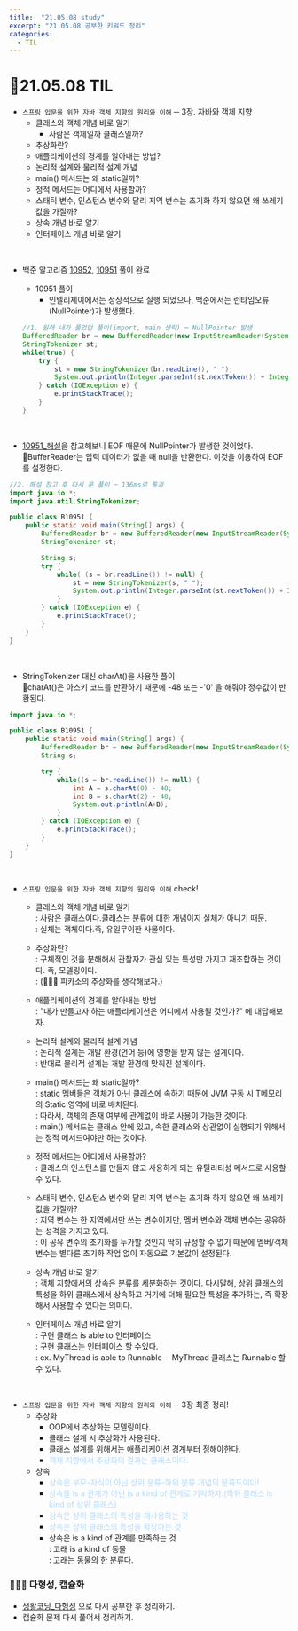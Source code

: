 ```yaml
---
title:  "21.05.08 study"
excerpt: "21.05.08 공부한 키워드 정리"
categories:
  - TIL
---
```


# 📝21.05.08 TIL
+ `스프링 입문을 위한 자바 객체 지향의 원리와 이해` ─ 3장. 자바와 객체 지향
  + 클래스와 객체 개념 바로 알기
    + 사람은 객체일까 클래스일까?
  + 추상화란?
  + 애플리케이션의 경계를 알아내는 방법?
  + 논리적 설계와 물리적 설계 개념
  + main() 메서드는 왜 static일까?
  + 정적 메서드는 어디에서 사용할까?
  + 스태틱 변수, 인스턴스 변수와 달리 지역 변수는 초기화 하지 않으면 왜 쓰레기값을 가질까?
  + 상속 개념 바로 알기
  + 인터페이스 개념 바로 알기

<br />

+ 백준 알고리즘 [10952](https://www.acmicpc.net/problem/10952), [10951](https://www.acmicpc.net/problem/10951) 풀이 완료

  + 10951 풀이
    + 인텔리제이에서는 정상적으로 실행 되었으나, 백준에서는 런타임오류(NullPointer)가 발생했다.<br />

  ```java
  //1. 원래 내가 풀었던 풀이(import, main 생략) ─ NullPointer 발생
  BufferedReader br = new BufferedReader(new InputStreamReader(System.in));
  StringTokenizer st;
  while(true) {
      try {
          st = new StringTokenizer(br.readLine(), " ");
          System.out.println(Integer.parseInt(st.nextToken()) + Integer.parseInt(st.nextToken()));
      } catch (IOException e) {
          e.printStackTrace();
      }
  }
  ```
<br/>

  + [10951_해설](https://st-lab.tistory.com/40)을 참고해보니 EOF 때문에 NullPointer가 발생한 것이었다.<br />
  🌟BufferReader는 입력 데이터가 없을 때 null을 반환한다. 이것을 이용하여 EOF를 설정한다.<br/>

  ```java
  //2. 해설 참고 후 다시 푼 풀이 ─ 136ms로 통과
  import java.io.*;
  import java.util.StringTokenizer;

  public class B10951 {
      public static void main(String[] args) {
          BufferedReader br = new BufferedReader(new InputStreamReader(System.in));
          StringTokenizer st;

          String s;
          try {
              while( (s = br.readLine()) != null) {
                  st = new StringTokenizer(s, " ");
                  System.out.println(Integer.parseInt(st.nextToken()) + Integer.parseInt(st.nextToken()));
              }
          } catch (IOException e) {
              e.printStackTrace();
          }
      }
  }
  ```
<br />

  + StringTokenizer 대신 charAt()을 사용한 풀이<br />
  🌟charAt()은 아스키 코드를 반환하기 때문에 -48 또는 -'0' 을 해줘야 정수값이 반환된다.

  ```java
  import java.io.*;

  public class B10951 {
      public static void main(String[] args) {
          BufferedReader br = new BufferedReader(new InputStreamReader(System.in));
          String s;

          try {
              while((s = br.readLine()) != null) {
                  int A = s.charAt(0) - 48;
                  int B = s.charAt(2) - 48;
                  System.out.println(A+B);
              }
          } catch (IOException e) {
              e.printStackTrace();
          }
      }
  }
  ```
<br />  

+ `스프링 입문을 위한 자바 객체 지향의 원리와 이해` check!
  + 클래스와 객체 개념 바로 알기<br />
  : 사람은 클래스이다.클래스는 분류에 대한 개념이지 실체가 아니기 때문.<br />
  : 실체는 객체이다.즉, 유일무이한 사물이다.<br />

  + 추상화란?<br/>
  : 구체적인 것을 분해해서 관찰자가 관심 있는 특성만 가지고 재조합하는 것이다. 즉, 모델링이다.<br/>
    : (🙇🏻‍♀️ 피카소의 추상화를 생각해보자.)

  + 애플리케이션의 경계를 알아내는 방법<br />
    : "내가 만들고자 하는 애플리케이션은 어디에서 사용될 것인가?" 에 대답해보자.

  + 논리적 설계와 물리적 설계 개념<br />
    : 논리적 설계는 개발 환경(언어 등)에 영향을 받지 않는 설계이다.<br/>
    : 반대로 물리적 설계는 개발 환경에 맞춰진 설계이다.

  + main() 메서드는 왜 static일까?<br />
    : static 멤버들은 객체가 아닌 클래스에 속하기 때문에 JVM 구동 시 T메모리의 Static 영역에 바로 배치된다.<br />
    : 따라서, 객체의 존재 여부에 관계없이 바로 사용이 가능한 것이다.<br />
    : main() 메서드는 클래스 안에 있고, 속한 클래스와 상관없이 실행되기 위해서는 정적 메서드여야만 하는 것이다.

  + 정적 메서드는 어디에서 사용할까? <br />
    : 클래스의 인스턴스를 만들지 않고 사용하게 되는 유틸리티성 메서드로 사용할 수 있다.

  + 스태틱 변수, 인스턴스 변수와 달리 지역 변수는 초기화 하지 않으면 왜 쓰레기값을 가질까? <br />
    : 지역 변수는 한 지역에서만 쓰는 변수이지만, 멤버 변수와 객체 변수는 공유하는 성격을 가지고 있다.<br />
    : 이 공유 변수의 초기화를 누가할 것인지 딱히 규정할 수 없기 때문에 멤버/객체 변수는 별다른 초기화 작업 없이 자동으로 기본값이 설정된다.

  + 상속 개념 바로 알기<br />
    : 객체 지향에서의 상속은 분류를 세분화하는 것이다. 다시말해, 상위 클래스의 특성을 하위 클래스에서 상속하고 거기에 더해 필요한 특성을 추가하는, 즉 확장해서 사용할 수 있다는 의미다.

  + 인터페이스 개념 바로 알기<br />
    : 구현 클래스 is able to 인터페이스<br />
    : 구현 클래스는 인터페이스 할 수있다.<br />
    : ex. MyThread is able to Runnable ─ MyThread 클래스는 Runnable 할 수 있다.

<br />

+ `스프링 입문을 위한 자바 객체 지향의 원리와 이해` ─ 3장 최종 정리!
  + 추상화
    + OOP에서 추상화는 모델링이다.
    + 클래스 설계 시 추상화가 사용된다.
    + 클래스 설계를 위해서는 애플리케이션 경계부터 정해야한다.
    + <span style="color:#B3D9FF;">객체 지향에서 추상화의 결과는 클래스이다.</span><br />
  + 상속
    + <span style="color:#B3D9FF;">상속은 부모-자식이 아닌 상위 분류-하위 분류 개념의 분류도이다!</span><br />
    + <span style="color:#B3D9FF;">상속을 is a 관계가 아닌 is a kind of 관계로 기억하자.(하위 클래스 is kind of 상위 클래스)</span>
    + <span style="color:#B3D9FF;">상속은 상위 클래스의 특성을 재사용하는 것</span>
    + <span style="color:#B3D9FF;">상속은 상위 클래스의 특성을 확장하는 것</span>
    + 상속은 is a kind of 관계를 만족하는 것<br />
      : 고래 is a kind of 동물 <br/>
      : 고래는 동물의 한 분류다.

### 🤷🏻‍♀️ 다형성, 캡슐화
  + [생활코딩_다형성](https://opentutorials.org/module/516/6127) 으로 다시 공부한 후 정리하기.
  + 캡슐화 문제 다시 풀어서 정리하기.
